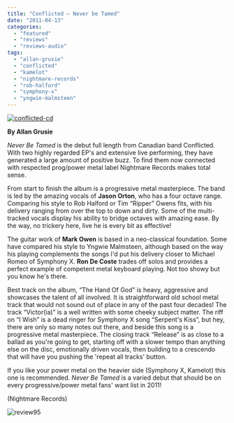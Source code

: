 ```yaml
---
title: "Conflicted – Never be Tamed"
date: "2011-04-13"
categories: 
  - "featured"
  - "reviews"
  - "reviews-audio"
tags: 
  - "allan-grusie"
  - "conflicted"
  - "kamelot"
  - "nightmare-records"
  - "rob-halford"
  - "symphony-x"
  - "yngwie-malmsteen"
---
```


[![](http://www.hellbound.ca/wp-content/uploads/2011/04/conflicted-cd.jpg "conflicted-cd")](http://www.hellbound.ca/wp-content/uploads/2011/04/conflicted-cd.jpg)

**By Allan Grusie**

_Never Be Tamed_ is the debut full length from Canadian band Conflicted. With two highly regarded EP's and extensive live performing, they have generated a large amount of positive buzz. To find them now connected with respected prog/power metal label Nightmare Records makes total sense.

From start to finish the album is a progressive metal masterpiece. The band is led by the amazing vocals of **Jason Orton**, who has a four octave range. Comparing his style to Rob Halford or Tim “Ripper” Owens fits, with his delivery ranging from over the top to down and dirty. Some of the multi-tracked vocals display his ability to bridge octaves with amazing ease. By the way, no trickery here, live he is every bit as effective!

The guitar work of **Mark Owen** is based in a neo-classical foundation. Some have compared his style to Yngwie Malmsteen, although based on the way his playing complements the songs I'd put his delivery closer to Michael Romeo of Symphony X. **Ron De Coste** trades off solos and provides a perfect example of competent metal keyboard playing. Not too showy but you know he's there.

Best track on the album, “The Hand Of God” is heavy, aggressive and showcases the talent of all involved. It is straightforward old school metal track that would not sound out of place in any of the past four decades! The track “Victor(ia)” is a well written with some cheeky subject matter. The riff on “I Wish” is a dead ringer for Symphony X song “Serpent's Kiss”, but hey, there are only so many notes out there, and beside this song is a progressive metal masterpiece. The closing track “Release” is as close to a ballad as you're going to get, starting off with a slower tempo than anything else on the disc, emotionally driven vocals, then building to a crescendo that will have you pushing the 'repeat all tracks' button.

If you like your power metal on the heavier side (Symphony X, Kamelot) this one is recommended. _Never Be Tamed_ is a varied debut that should be on every progressive/power metal fans' want list in 2011!

(Nightmare Records)

![](http://www.hellbound.ca/wp-content/uploads/2009/07/review951.png "review95")
